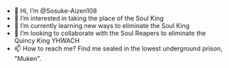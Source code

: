 - 👋 Hi, I’m @Sosuke-Aizen108
- 👀 I’m interested in taking the place of the Soul King
- 🌱 I’m currently learning new ways to eliminate the Soul King
- 💞️ I’m looking to collaborate with the Soul Reapers to eliminate the Quincy King YHWACH
- 📫 How to reach me? Find me sealed in the lowest underground prison, "Muken".

<!---
Sosuke-Aizen108/Sosuke-Aizen108 is a ✨ special ✨ repository because its `README.md` (this file) appears on your GitHub profile.
You can click the Preview link to take a look at your changes.
--->
